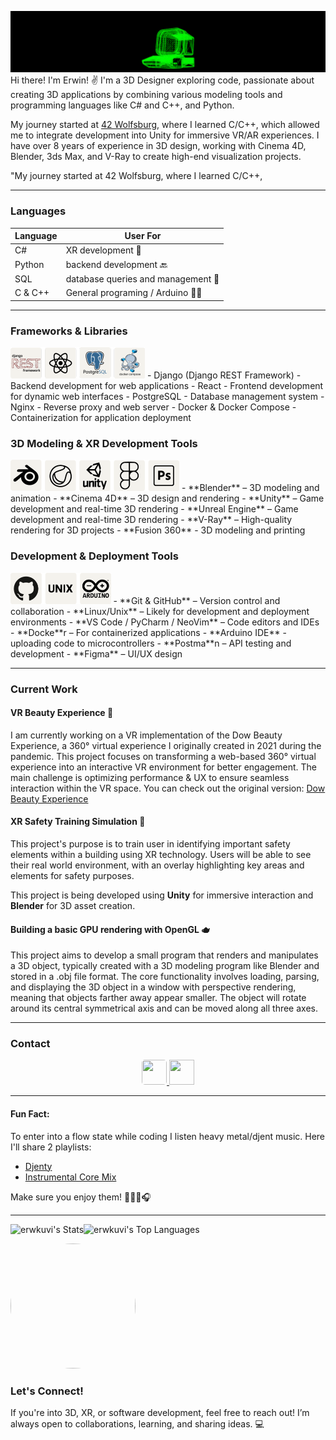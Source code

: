 ![Banner](https://raw.githubusercontent.com/erwkuvi/general_assets/main/sequence.gif)
Hi there! I'm Erwin! ✌️ 
I'm a 3D Designer exploring code, passionate about creating 3D applications by combining various modeling tools and programming languages like C# and C++, and Python.

My journey started at [42 Wolfsburg](https://42wolfsburg.de/de/), where I learned C/C++, which allowed me to integrate development into Unity for immersive VR/AR experiences. I have over 8 years of experience in 3D design, working with Cinema 4D, Blender, 3ds Max, and V-Ray to create high-end visualization projects.

"My journey started at 42 Wolfsburg, where I learned C/C++,

---
### Languages

| Language | User For                           |
| -------- | ---------------------------------- |
| C#       | XR development 🥽                  |
| Python   | backend development 🔙             |
| SQL      | database queries and management 📅 |
| C & C++  | General programing / Arduino 👨‍💻 |

---

### Frameworks & Libraries

<img src="https://raw.githubusercontent.com/erwkuvi/general_assets/main/frameworks_logos.png" height="50"/>
- Django (Django REST Framework) - Backend development for web applications
- React - Frontend development for dynamic web interfaces
- PostgreSQL - Database management system
- Nginx - Reverse proxy and web server
- Docker & Docker Compose - Containerization for application deployment

### 3D Modeling & XR Development Tools

<img src="https://raw.githubusercontent.com/erwkuvi/general_assets/main/tools_logos.png" height="50"/>
- **Blender** – 3D modeling and animation
- **Cinema 4D** – 3D design and rendering
- **Unity** – Game development and real-time 3D rendering
- **Unreal Engine** – Game development and real-time 3D rendering
- **V-Ray** – High-quality rendering for 3D projects
- **Fusion 360** - 3D modeling and printing

### Development & Deployment Tools

<img src="https://raw.githubusercontent.com/erwkuvi/general_assets/main/dev_logos.png" height="50"/>
- **Git & GitHub** – Version control and collaboration
- **Linux/Unix** – Likely for development and deployment environments
- **VS Code / PyCharm / NeoVim** – Code editors and IDEs
- **Docke**r – For containerized applications
- **Arduino IDE** - uploading code to microcontrollers
- **Postma**n – API testing and development
- **Figma** – UI/UX design

---
### Current Work

#### VR Beauty Experience 🥽

I am currently working on a VR implementation of the Dow Beauty Experience, a 360° virtual experience I originally created in 2021 during the pandemic. This project focuses on transforming a web-based 360° virtual experience into an interactive VR environment for better engagement. The main challenge is optimizing performance & UX to ensure seamless interaction within the VR space. 
You can check out the original version: [Dow Beauty Experience](https://dowhpc-virtual-experience-center.com/)

#### XR Safety Training Simulation 🦺

This project's purpose is to train user in identifying important safety elements within a building using XR technology. Users will be able to see their real world environment, with an overlay highlighting key areas and elements for safety purposes.

This project is being developed using **Unity** for immersive interaction and **Blender** for 3D asset creation.

#### Building a basic GPU rendering with OpenGL 🫖

This project aims to develop a small program that renders and manipulates a 3D object, typically created with a 3D modeling program like Blender and stored in a .obj file format. The core functionality involves loading, parsing, and displaying the 3D object in a window with perspective rendering, meaning that objects farther away appear smaller. The object will rotate around its central symmetrical axis and can be moved along all three axes.

---
### Contact 
<div align="center">
  <a href="https://www.behance.net/erwkuvi">
    <img src="https://cdn-icons-png.flaticon.com/512/2496/2496088.png" width="40" height="40" style="border-radius: 5px;">
  </a>  

  <a href="https://www.linkedin.com/in/erwin-kuechel/">
    <img src="https://cdn-icons-png.flaticon.com/512/174/174857.png" width="40" height="40">
  </a>
</div>

---
#### Fun Fact:

To enter into a flow state while coding I listen heavy metal/djent music. 
Here I'll share 2 playlists:

- [Djenty](https://open.spotify.com/playlist/5vmDLwFo20z2pCphlvo7Yd?si=25b6eda903364dbb)
- [Instrumental Core Mix](https://open.spotify.com/playlist/0K5WqSWAFrcKyXizE8ZuRF?si=6b8797e1b9304ab6)

Make sure you enjoy them! 🤘🏼🎸🎧

---
![erwkuvi's Stats](https://github-readme-stats.vercel.app/api?username=erwkuvi&theme=tokyonight&show_icons=true&hide_border=true&count_private=true)![erwkuvi's Top Languages](https://github-readme-stats.vercel.app/api/top-langs/?username=erwkuvi&theme=tokyonight&show_icons=true&hide_border=true&layout=compact)


<img src="https://gravatar.com/avatar/79673025361a9520a640141df0a37e3f?s=200" width="200" height="200" style="border-radius: 100px;"/>

### Let's Connect!

If you're into 3D, XR, or software development, feel free to reach out!
I’m always open to collaborations, learning, and sharing ideas. 💻
